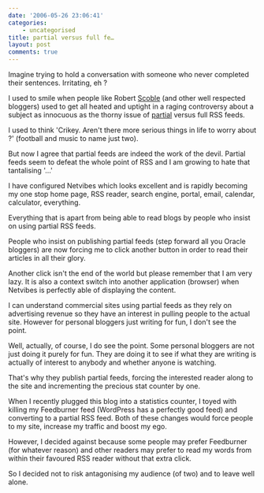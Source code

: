 ```yaml
---
date: '2006-05-26 23:06:41'
categories:
    - uncategorised
title: partial versus full fe…
layout: post
comments: true
---
```

Imagine trying to hold a conversation with someone who never completed
their sentences. Irritating, eh ?

I used to smile when people like Robert
[Scoble](http://scobleizer.wordpress.com/) (and other well respected
bloggers) used to get all heated and uptight in a raging controversy
about a subject as innocuous as the thorny issue of
[partial](http://scobleizer.wordpress.com/2005/12/18/best-argument-against-partial-feeds-yet/)
versus full RSS feeds.

I used to think 'Crikey. Aren't there more serious things in life to
worry about ?' (football and music to name just two).

But now I agree that partial feeds are indeed the work of the devil.
Partial feeds seem to defeat the whole point of RSS and I am growing to
hate that tantalising '...'

I have configured Netvibes which looks excellent and is rapidly becoming
my one stop home page, RSS reader, search engine, portal, email,
calendar, calculator, everything.

Everything that is apart from being able to read blogs by people who
insist on using partial RSS feeds.

People who insist on publishing partial feeds (step forward all you
Oracle bloggers) are now forcing me to click another button in order to
read their articles in all their glory.

Another click isn't the end of the world but please remember that I am
very lazy. It is also a context switch into another application
(browser) when Netvibes is perfectly able of displaying the content.

I can understand commercial sites using partial feeds as they rely on
advertising revenue so they have an interest in pulling people to the
actual site. However for personal bloggers just writing for fun, I don't
see the point.

Well, actually, of course, I do see the point. Some personal bloggers
are not just doing it purely for fun. They are doing it to see if what
they are writing is actually of interest to anybody and whether anyone
is watching.

That's why they publish partial feeds, forcing the interested reader
along to the site and incrementing the precious stat counter by one.

When I recently plugged this blog into a statistics counter, I toyed
with killing my Feedburner feed (WordPress has a perfectly good feed)
and converting to a partial RSS feed. Both of these changes would force
people to my site, increase my traffic and boost my ego.

However, I decided against because some people may prefer Feedburner
(for whatever reason) and other readers may prefer to read my words from
within their favoured RSS reader without that extra click.

So I decided not to risk antagonising my audience (of two) and to leave
well alone.
